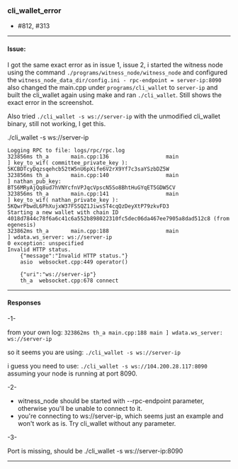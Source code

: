 ### cli_wallet_error 

- #812, #313

***

#### Issue:

I got the same exact error as in issue 1, issue 2, i started 
the witness node using the command `./programs/witness_node/witness_node` and 
configured the `witness_node_data_dir/config.ini - rpc-endpoint = server-ip:8090` also 
changed the main.cpp under `programs/cli_wallet` to `server-ip` and 
built the cli_wallet again using make and ran `./cli_wallet`. Still shows the exact error in the screenshot.

Also tried `./cli_wallet -s ws://server-ip` with the unmodified cli_wallet binary, still not working, I get this.

./cli_wallet -s ws://server-ip

    Logging RPC to file: logs/rpc/rpc.log
    323856ms th_a       main.cpp:136                  main                 ] key_to_wif( committee_private_key ): 5KCBDTcyDqzsqehcb52tW5nU6pXife6V2rX9Yf7c3saYSzbDZ5W 
    323856ms th_a       main.cpp:140                  main                 ] nathan_pub_key: BTS6MRyAjQq8ud7hVNYcfnVPJqcVpscN5So8BhtHuGYqET5GDW5CV 
    323856ms th_a       main.cpp:141                  main                 ] key_to_wif( nathan_private_key ): 5KQwrPbwdL6PhXujxW37FSSQZ1JiwsST4cqQzDeyXtP79zkvFD3 
    Starting a new wallet with chain ID 4018d7844c78f6a6c41c6a552b898022310fc5dec06da467ee7905a8dad512c8 (from egenesis)
    323862ms th_a       main.cpp:188                  main                 ] wdata.ws_server: ws://server-ip 
    0 exception: unspecified
    Invalid HTTP status.
        {"message":"Invalid HTTP status."}
        asio  websocket.cpp:449 operator()

        {"uri":"ws://server-ip"}
        th_a  websocket.cpp:678 connect

***

#### Responses

-1-

from your own log: `323862ms th_a main.cpp:188 main ] wdata.ws_server: ws://server-ip`

so it seems you are using: `./cli_wallet -s ws://server-ip`

i guess you need to use: `./cli_wallet -s ws://104.200.28.117:8090` assuming your node is running at port 8090.

-2-

- witness_node should be started with --rpc-endpoint parameter, otherwise you'll be unable to connect to it.
- you're connecting to ws://server-ip, which seems just an example and won't work as is. Try cli_wallet without any parameter.


-3-

Port is missing, should be ./cli_wallet -s ws://server-ip:8090

***


